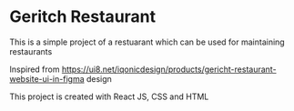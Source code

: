 # Geritch Restaurant

This is a simple project of a restuarant which can be used for maintaining restaurants

Inspired from https://ui8.net/iqonicdesign/products/gericht-restaurant-website-ui-in-figma design

This project is created with React JS, CSS and HTML
